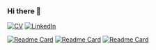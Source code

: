 ### Hi there 👋
[![CV](https://img.shields.io/badge/CV:-open_to_work-darkgray)](CV/CV.pdf)
[![LinkedIn](https://img.shields.io/badge/Ahmed_Yesuf_Nurye-LinkedIn-blue?logo=linkedin)](https://www.linkedin.com/in/ahmed-yesuf/)

<!-- <picture>
  <source
    srcset="https://github-readme-stats.vercel.app/api?username=anurye&show_icons=true&theme=dark"
    media="(prefers-color-scheme: dark)"
  />
  <source
    srcset="https://github-readme-stats.vercel.app/api?username=anurye&show_icons=true"
    media="(prefers-color-scheme: light), (prefers-color-scheme: no-preference)"
  />
  <img src="https://github-readme-stats.vercel.app/api?username=anurye&show_icons=true" />
</picture> -->

[![Readme Card](https://github-readme-stats.vercel.app/api/pin/?username=anurye&repo=six-degree-of-freedom-serial-manipulator)](https://github.com/anurye/six-degree-of-freedom-serial-manipulator)
[![Readme Card](https://github-readme-stats.vercel.app/api/pin/?username=anurye&repo=kinematics-of-multi-body-system)](https://github.com/anurye/kinematics-of-multi-body-system)
[![Readme Card](https://github-readme-stats.vercel.app/api/pin/?username=anurye&repo=navigation-with-wavefront-algorithm )](https://github.com/anurye/navigation-with-wavefront-algorithm )
<!--
**ahmed-yesuf/ahmed-yesuf** is a ✨ _special_ ✨ repository because its `README.md` (this file) appears on your GitHub profile.

Here are some ideas to get you started:

- 🔭 I’m currently working on ...
- 🌱 I’m currently learning ...
- 👯 I’m looking to collaborate on ...
- 🤔 I’m looking for help with ...
- 💬 Ask me about ...
- 📫 How to reach me: ...
- 😄 Pronouns: ...
- ⚡ Fun fact: ...
-->
